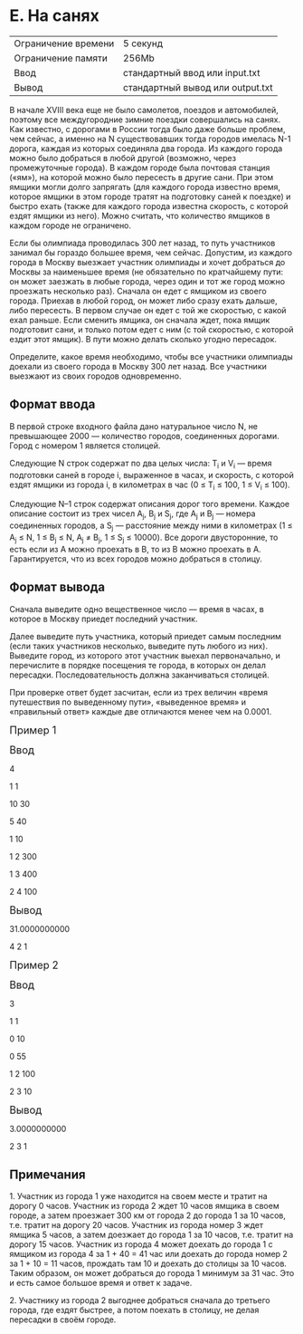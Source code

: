    <div class="header">
      <h1 class="title">E. На санях</h1>
      <table>
         <tbody><tr class="time-limit">
            <td class="property-title">Ограничение времени</td>
            <td>5&nbsp;секунд</td>
         </tr>
         <tr class="memory-limit">
            <td class="property-title">Ограничение памяти</td>
            <td>256Mb</td>
         </tr>
         <tr class="input-file">
            <td class="property-title">Ввод</td>
            <td colspan="1">стандартный ввод или input.txt</td>
         </tr>
         <tr class="output-file">
            <td class="property-title">Вывод</td>
            <td colspan="1">стандартный вывод или output.txt</td>
         </tr>
      </tbody></table>
   </div>
   <div class="legend"><span style="">
         <p>В начале XVIII века еще не было самолетов, поездов и автомобилей, поэтому все междугородние зимние поездки совершались на
            санях. Как известно, с дорогами в России тогда было даже больше проблем, чем сейчас, а именно на N существовавших тогда городов
            имелась N-1 дорога, каждая из которых соединяла два города. Из каждого города можно было добраться в любой другой (возможно,
            через промежуточные города). В каждом городе была почтовая станция («ям»), на которой можно было пересесть в другие сани.
            При этом ямщики могли долго запрягать (для каждого города известно время, которое ямщики в этом городе тратят на подготовку
            саней к поездке) и быстро ехать (также для каждого города известна скорость, с которой ездят ямщики из него). Можно считать,
            что количество ямщиков в каждом городе не ограничено.
         </p></span><p>Если бы олимпиада проводилась 300 лет назад, то путь участников занимал бы гораздо большее время, чем сейчас. Допустим, из
         каждого города в Москву выезжает участник олимпиады и хочет добраться до Москвы за наименьшее время (не обязательно по кратчайшему
         пути: он может заезжать в любые города, через один и тот же город можно проезжать несколько раз). Сначала он едет с ямщиком
         из своего города. Приехав в любой город, он может либо сразу ехать дальше, либо пересесть. В первом случае он едет с той же
         скоростью, с какой ехал раньше. Если сменить ямщика, он сначала ждет, пока ямщик подготовит сани, и только потом едет с ним
         (с той скоростью, с которой ездит этот ямщик). В пути можно делать сколько угодно пересадок.
      </p>
      <p>Определите, какое время необходимо, чтобы все участники олимпиады доехали из своего города в Москву 300 лет назад. Все участники
         выезжают из своих городов одновременно.
      </p>
   </div>
   <h2>Формат ввода</h2>
   <div class="input-specification"><span style="">
         <p>В первой строке входного файла дано натуральное число N, не превышающее 2000 — количество городов, соединенных дорогами. Город
            с номером 1 является столицей. 
         </p></span><p>Следующие N строк содержат по два целых числа: <span class="tex-math-text">T<sub>i</sub></span> и <span class="tex-math-text">V<sub>i</sub></span> — время подготовки саней в городе i, выраженное в часах, и скорость, с которой ездят ямщики из города i, в километрах в час
         (0 ≤ <span class="tex-math-text">T<sub>i</sub></span> ≤ 100, 1 ≤ <span class="tex-math-text">V<sub>i</sub></span> ≤ 100). 
      </p>
      <p>Следующие N–1 строк содержат описания дорог того времени. Каждое описание состоит из трех чисел <span class="tex-math-text">A<sub>j</sub></span>, <span class="tex-math-text">B<sub>j</sub></span> и <span class="tex-math-text">S<sub>j</sub></span>, где <span class="tex-math-text">A<sub>j</sub></span> и <span class="tex-math-text">B<sub>j</sub></span> — номера соединенных городов, а <span class="tex-math-text">S<sub>j</sub></span> — расстояние между ними в километрах (1 ≤ <span class="tex-math-text">A<sub>j</sub></span> ≤ N, 1 ≤ <span class="tex-math-text">B<sub>j</sub></span> ≤ N, <span class="tex-math-text">A<sub>j</sub></span> ≠ <span class="tex-math-text">B<sub>j</sub></span>, 1 ≤ <span class="tex-math-text">S<sub>j</sub></span> ≤ 10000). Все дороги двусторонние, то есть если из A можно проехать в B, то из B можно проехать в A. Гарантируется, что из
         всех городов можно добраться в столицу.
      </p>
   </div>
   <h2>Формат вывода</h2>
   <div class="output-specification"><span style="">
         <p>Сначала выведите одно вещественное число — время в часах, в которое в Москву приедет последний участник.</p></span><p>Далее выведите путь участника, который приедет самым последним (если таких участников несколько, выведите путь любого из них).
         Выведите город, из которого этот участник выехал первоначально, и перечислите в порядке посещения те города, в которых он
         делал пересадки. Последовательность должна заканчиваться столицей.
      </p>
      <p>При проверке ответ будет засчитан, если из трех величин «время путешествия по выведенному пути», «выведенное время» и «правильный
         ответ» каждые две отличаются менее чем на 0.0001.
      </p>
      <p><span style=""><span style="font-size:LARGE;">Пример 1</span></span></p>
      <p><span style=""><span style="font-size:Large;">Ввод</span></span></p>
      <p>4</p>
      <p>1 1</p>
      <p>10 30</p>
      <p>5 40</p>
      <p>1 10</p>
      <p>1 2 300</p>
      <p>1 3 400</p>
      <p>2 4 100</p>
      <p><span style=""><span style="font-size:Large;">Вывод</span></span></p>
      <p>31.0000000000</p>
      <p>4 2 1</p>
      <p><span style=""><span style="font-size:LARGE;">Пример 2</span></span></p>
      <p><span style=""><span style="font-size:Large;">Ввод</span></span></p>
      <p>3</p>
      <p>1 1</p>
      <p>0 10</p>
      <p>0 55</p>
      <p>1 2 100</p>
      <p>2 3 10</p>
      <p><span style=""><span style="font-size:Large;">Вывод</span></span></p>
      <p>3.0000000000</p>
      <p>2 3 1</p>
   </div>
   <h2>Примечания</h2>
   <div class="notes"><span style="">
         <p>1. Участник из города 1 уже находится на своем месте и тратит на дорогу 0 часов. Участник из города 2 ждет 10 часов ямщика
            в своем городе, а затем проезжает 300 км от города 2 до города 1 за 10 часов, т.е. тратит на дорогу 20 часов. Участник из
            города номер 3 ждет ямщика 5 часов, а затем доезжает до города 1 за 10 часов, т.е. тратит на дорогу 15 часов. Участник из
            города 4 может доехать до города 1 с ямщиком из города 4 за 1 + 40 = 41 час или доехать до города номер 2 за 1 + 10 = 11 часов,
            прождать там 10 и доехать до столицы за 10 часов. Таким образом, он может добраться до города 1 минимум за 31 час. Это и есть
            самое большое время и ответ к задаче.
         </p></span><p>2. Участнику из города 2 выгоднее добраться сначала до третьего города, где ездят быстрее, а потом поехать в столицу, не делая
         пересадки в своём городе.
      </p>
   </div>